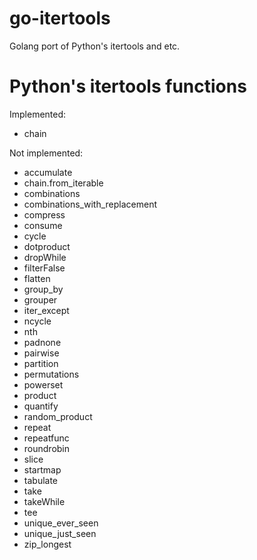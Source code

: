 go-itertools
============
Golang port of Python's itertools and etc.


Python's itertools functions
============================
Implemented:
 - chain

Not implemented:
 - accumulate
 - chain.from_iterable
 - combinations
 - combinations_with_replacement
 - compress
 - consume
 - cycle
 - dotproduct
 - dropWhile
 - filterFalse
 - flatten
 - group_by
 - grouper
 - iter_except
 - ncycle
 - nth
 - padnone
 - pairwise
 - partition
 - permutations
 - powerset
 - product
 - quantify
 - random_product
 - repeat
 - repeatfunc
 - roundrobin
 - slice
 - startmap
 - tabulate
 - take
 - takeWhile
 - tee
 - unique_ever_seen
 - unique_just_seen
 - zip_longest
